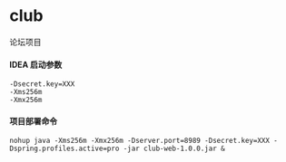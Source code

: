 # club
论坛项目

#### IDEA 启动参数
```
-Dsecret.key=XXX
-Xms256m 
-Xmx256m
```

#### 项目部署命令
`nohup java -Xms256m -Xmx256m -Dserver.port=8989 -Dsecret.key=XXX -Dspring.profiles.active=pro -jar club-web-1.0.0.jar &`

